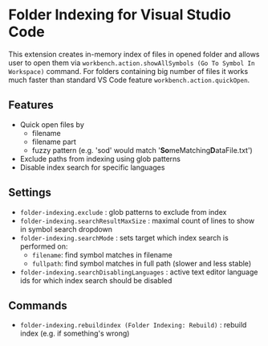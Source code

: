 # Folder Indexing for Visual Studio Code

This extension creates in-memory index of files in opened folder and allows user to open them via `workbench.action.showAllSymbols (Go To Symbol In Workspace)` command. For folders containing big number of files it works much faster than standard VS Code feature `workbench.action.quickOpen`.

## Features

* Quick open files by 
    - filename 
    - filename part 
    - fuzzy pattern (e.g. 'sod' would match '**So**meMatching**D**ataFile.txt')
* Exclude paths from indexing using glob patterns
* Disable index search for specific languages

## Settings

* `folder-indexing.exclude` : glob patterns to exclude from index
* `folder-indexing.searchResultMaxSize` : maximal count of lines to show in symbol search dropdown
* `folder-indexing.searchMode` : sets target which index search is performed on:
    - `filename`: find symbol matches in filename
    - `fullpath`: find symbol matches in full path (slower and less stable)
* `folder-indexing.searchDisablingLanguages` : active text editor language ids for which index search should be disabled

## Commands

* `folder-indexing.rebuildindex (Folder Indexing: Rebuild)` : rebuild index (e.g. if something's wrong)
